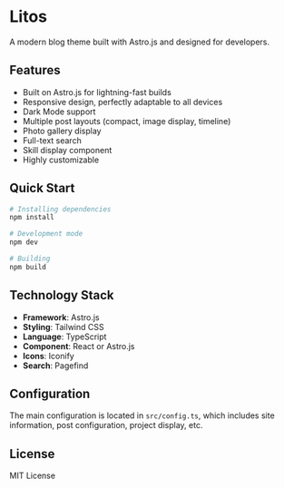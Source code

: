 # Litos

A modern blog theme built with Astro.js and designed for developers.

## Features

- Built on Astro.js for lightning-fast builds
- Responsive design, perfectly adaptable to all devices
- Dark Mode support
- Multiple post layouts (compact, image display, timeline)
- Photo gallery display
- Full-text search
- Skill display component
- Highly customizable

## Quick Start

```bash
# Installing dependencies
npm install

# Development mode
npm dev

# Building
npm build
```

## Technology Stack

- **Framework**: Astro.js
- **Styling**: Tailwind CSS
- **Language**: TypeScript
- **Component**: React or Astro.js
- **Icons**: Iconify
- **Search**: Pagefind

## Configuration

The main configuration is located in `src/config.ts`, which includes site information, post configuration, project display, etc.

## License

MIT License